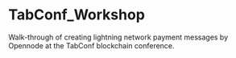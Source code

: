# TabConf_Workshop
Walk-through of creating lightning network payment messages by Opennode at the TabConf blockchain conference.
